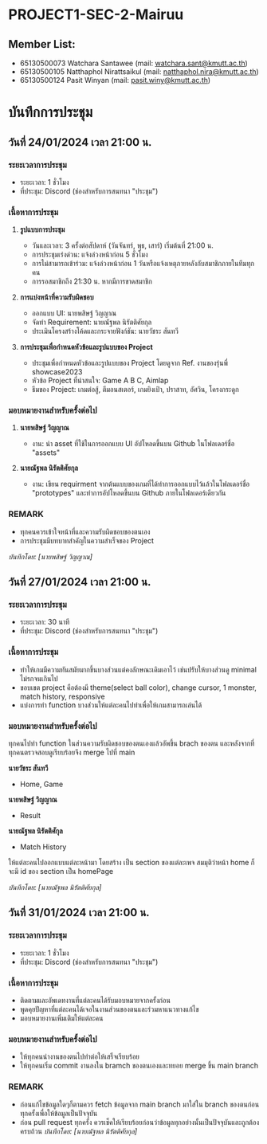 # PROJECT1-SEC-2-Mairuu

## Member List:

- 65130500073 Watchara Santawee (mail: watchara.sant@kmutt.ac.th)
- 65130500105 Natthaphol Nirattsaikul (mail: natthaphol.nira@kmutt.ac.th)
- 65130500124 Pasit  Winyan (mail: pasit.winy@kmutt.ac.th)

# บันทึกการประชุม
## วันที่ 24/01/2024 เวลา 21:00 น.

### ระยะเวลาการประชุม
- ระยะเวลา: 1 ชั่วโมง
- ที่ประชุม: Discord (ช่องสำหรับการสนทนา "ประชุม")

### เนื้อหาการประชุม
1. **รูปแบบการประชุม**
   - วันและเวลา: 3 ครั้งต่อสัปดาห์ (วันจันทร์, พุธ, เสาร์) เริ่มต้นที่ 21:00 น.
   - การประชุมเร่งด่วน: แจ้งล่วงหน้าก่อน 5 ชั่วโมง
   - การไม่สามารถเข้าร่วม: แจ้งล่วงหน้าก่อน 1 วันหรือแจ้งเหตุภายหลังกับสมาชิกภายในทีมทุกคน
   - การรอสมาชิกถึง 21:30 น. หากมีการขาดสมาชิก

2. **การแบ่งหน้าที่ความรับผิดชอบ**
   - ออกแบบ UI: นายพสิษฐ์ วิญญาณ
   - จัดทำ Requirement: นายณัฐพล นิรัตติศัยกุล
   - ประเมินโครงสร้างโค้ดและกระจายฟังก์ชัน: นายวัชระ สันทวี

3. **การประชุมเพื่อกำหนดหัวข้อและรูปแบบของ Project**
   - ประชุมเพื่อกำหนดหัวข้อและรูปแบบของ Project โดยดูจาก Ref. งานของรุ่นพี่ showcase2023
   - หัวข้อ Project ที่น่าสนใจ: Game A B C, Aimlap
   - ธีมของ Project: เกมต่อสู้, ตีมอนสเตอร์, เกมยิงเป้า, ปราสาท, อัศวิน, โครงกระดูก

### มอบหมายงานสำหรับครั้งต่อไป
1. **นายพสิษฐ์ วิญญาณ**
   - งาน: นำ asset ที่ใช้ในการออกแบบ UI อัปโหลดขึ้นบน Github ในโฟลเดอร์ชื่อ "assets"

2. **นายณัฐพล นิรัตติศัยกุล**
   - งาน: เขียน requirment จากต้นแบบของเกมที่ได้ทำการออกแบบไว้แล้วในโฟลเดอร์ชื่อ "prototypes" และทำการอัปโหลดขึ้นบน Github ภายในโฟลเดอร์เดียวกัน

### REMARK
- ทุกคนควรเข้าใจหน้าที่และความรับผิดชอบของตนเอง
- การประชุมมีบทบาทสำคัญในความสำเร็จของ Project

*บันทึกโดย: [นายพสิษฐ์ วิญญาณ]*

## วันที่ 27/01/2024 เวลา 21:00 น.

### ระยะเวลาการประชุม
- ระยะเวลา: 30 นาที
- ที่ประชุม: Discord (ช่องสำหรับการสนทนา "ประชุม")

### เนื้อหาการประชุม
- ทำให้เกมมีความทันสมัยมากขึ้นบางส่วนแต่คงลักษณะเดิมเอาไว้  เช่นปรับให้บางส่วนดู minimal ไม่รกจนเกินไป
- ขอบเขต project คือต้องมี theme(select ball color), change cursor, 1 monster, match history, responsive 
- แบ่งการทำ function บางส่วนให้แต่ละคนไปทำเพื่อให้เกมสามารถเล่นได้

### มอบหมายงานสำหรับครั้งต่อไป
ทุกคนไปทำ function ในส่วนความรับผิดชอบของตนเองแล้วอัพขึ้น brach ของตน และหลังจากที่ทุกคนตรวจสอบดูเรียบร้อยจึง merge ไปที่ main

**นายวัชระ สันทวี**
- Home, Game

**นายพสิษฐ์ วิญญาณ**
- Result

**นายณัฐพล นิรัตติศักุล**
- Match History

ให้แต่ละคนไปออกแบบแต่ละหน้ามา โดยสร้าง เป็น section ของแต่ละเพจ สมมุติว่าหน้า home ก็จะมี id ของ section เป็น homePage
<section id="homePage"></section>

*บันทึกโดย: [นายณัฐพล นิรัตติศัยกุล]*

## วันที่ 31/01/2024 เวลา 21:00 น.

### ระยะเวลาการประชุม
- ระยะเวลา: 1 ชั่วโมง
- ที่ประชุม: Discord (ช่องสำหรับการสนทนา "ประชุม")

### เนื้อหาการประชุม
- ติดตามและอัพเดทงานที่แต่ละคนได้รับมอบหมายจากครั้งก่อน
- พูดคุยปัญหาที่แต่ละคนได้เจอในงานส่วนของตนและร่วมหาแนวทางแก้ไข
- มอบหมายงานเพิ่มเติมให้แต่ละคน

### มอบหมายงานสำหรับครั้งต่อไป
- ให้ทุกคนนำงานของตนไปทำต่อให้เสร็จเรียบร้อย
- ให้ทุกคนเริ่ม commit งานลงใน bramch ของตนเองและทยอย merge ขึ้น main branch 

### REMARK
- ก่อนแก้ไขข้อมูลใดๆก็ตามควร fetch ข้อมูลจาก main branch มาใส่ใน branch ของตนก่อนทุกครั้งเพื่อให้ข้อมูลเป็นปัจจุบัน
- ก่อน pull request ทุกครั้ง ควรเช็คให้เรียบร้อยก่อนว่าข้อมูลทุกอย่างนั้นเป็นปัจจุบันและถูกต้องครบถ้วน
*บันทึกโดย: [นายณัฐพล นิรัตติศัยกุล]*

